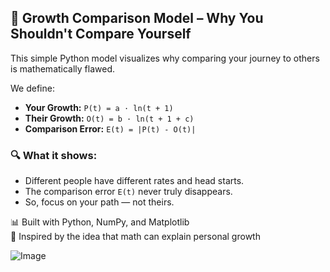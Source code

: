 ## 📐 Growth Comparison Model – Why You Shouldn't Compare Yourself

This simple Python model visualizes why comparing your journey to others is mathematically flawed.

We define:
- **Your Growth:** `P(t) = a · ln(t + 1)`
- **Their Growth:** `O(t) = b · ln(t + 1 + c)`
- **Comparison Error:** `E(t) = |P(t) - O(t)|`

### 🔍 What it shows:
- Different people have different rates and head starts.
- The comparison error `E(t)` never truly disappears.
- So, focus on your path — not theirs.

📊 Built with Python, NumPy, and Matplotlib  
🎯 Inspired by the idea that math can explain personal growth 

![Image](https://github.com/user-attachments/assets/257e84f4-14d2-4c56-aa7f-c93890f49d39)
